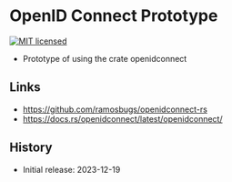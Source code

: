 # OpenID Connect Prototype

[![MIT licensed][mit-badge]][mit-url]

[mit-badge]: https://img.shields.io/badge/license-MIT-blue.svg
[mit-url]: https://github.com/david-wallace-croft/dioxus-prototype/blob/main/LICENSE.txt

- Prototype of using the crate openidconnect

## Links

- https://github.com/ramosbugs/openidconnect-rs
- https://docs.rs/openidconnect/latest/openidconnect/

## History

- Initial release: 2023-12-19

